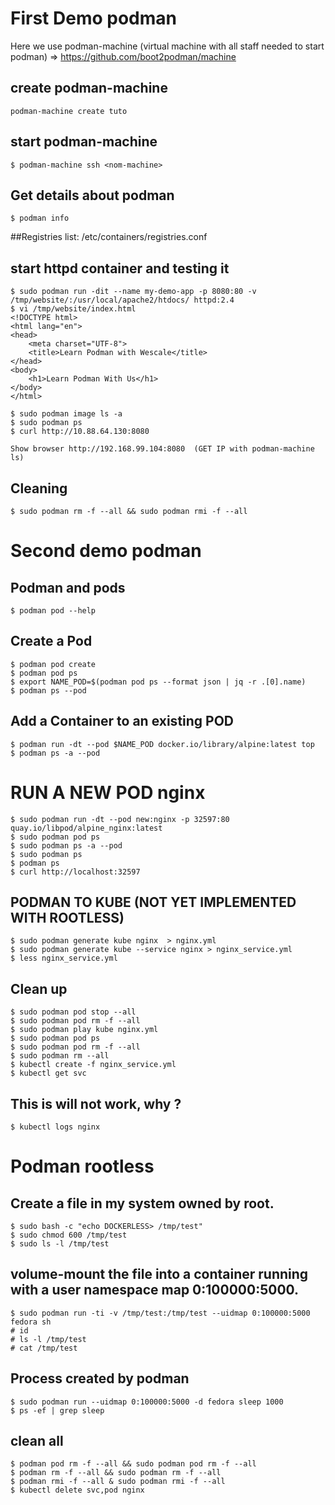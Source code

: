 # First Demo podman
Here we use podman-machine (virtual machine with all staff needed to start podman) =>  https://github.com/boot2podman/machine

## create podman-machine
```
podman-machine create tuto
```
## start podman-machine

```
$ podman-machine ssh <nom-machine>
```
## Get details about podman

```
$ podman info
```

##Registries list: /etc/containers/registries.conf

## start httpd container and testing it
```
$ sudo podman run -dit --name my-demo-app -p 8080:80 -v /tmp/website/:/usr/local/apache2/htdocs/ httpd:2.4
$ vi /tmp/website/index.html
<!DOCTYPE html>
<html lang="en">
<head>
    <meta charset="UTF-8">
    <title>Learn Podman with Wescale</title>
</head>
<body>
    <h1>Learn Podman With Us</h1>   
</body>
</html>

$ sudo podman image ls -a
$ sudo podman ps
$ curl http://10.88.64.130:8080

Show browser http://192.168.99.104:8080  (GET IP with podman-machine ls)
```
## Cleaning
```
$ sudo podman rm -f --all && sudo podman rmi -f --all
```

# Second demo podman

## Podman and pods
```
$ podman pod --help
```
## Create a Pod
```
$ podman pod create
$ podman pod ps
$ export NAME_POD=$(podman pod ps --format json | jq -r .[0].name)
$ podman ps --pod 
```

## Add a Container to an existing POD
```
$ podman run -dt --pod $NAME_POD docker.io/library/alpine:latest top
$ podman ps -a --pod
```
# RUN A NEW POD nginx
```
$ sudo podman run -dt --pod new:nginx -p 32597:80 quay.io/libpod/alpine_nginx:latest
$ sudo podman pod ps
$ sudo podman ps -a --pod
$ sudo podman ps
$ podman ps
$ curl http://localhost:32597

```

## PODMAN TO KUBE (NOT YET IMPLEMENTED WITH ROOTLESS)
```
$ sudo podman generate kube nginx  > nginx.yml
$ sudo podman generate kube --service nginx > nginx_service.yml
$ less nginx_service.yml
```

## Clean up

```
$ sudo podman pod stop --all
$ sudo podman pod rm -f --all
$ sudo podman play kube nginx.yml
$ sudo podman pod ps
$ sudo podman pod rm -f --all
$ sudo podman rm --all
$ kubectl create -f nginx_service.yml
$ kubectl get svc
```
## This is will not work, why ?
```
$ kubectl logs nginx
```

# Podman rootless
## Create a file in my system owned by root.
```
$ sudo bash -c "echo DOCKERLESS> /tmp/test"
$ sudo chmod 600 /tmp/test 
$ sudo ls -l /tmp/test
```

## volume-mount the file into a container running with a user namespace map 0:100000:5000.
```
$ sudo podman run -ti -v /tmp/test:/tmp/test --uidmap 0:100000:5000 fedora sh
# id
# ls -l /tmp/test
# cat /tmp/test
```

## Process created by podman
```
$ sudo podman run --uidmap 0:100000:5000 -d fedora sleep 1000
$ ps -ef | grep sleep
```

## clean all 
```
$ podman pod rm -f --all && sudo podman pod rm -f --all
$ podman rm -f --all && sudo podman rm -f --all
$ podman rmi -f --all & sudo podman rmi -f --all
$ kubectl delete svc,pod nginx
```
